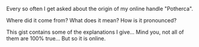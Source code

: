 Every so often I get asked about the origin of my online handle "Potherca". 

Where did it come from? What does it mean? How is it pronounced?

This gist contains some of the explanations I give... Mind you, not all of them are 100% true... But so it is online.